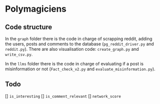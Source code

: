 # Polymagiciens

## Code structure

In the `graph` folder there is the code in charge of scrapping reddit, adding the users, posts and comments to the database (`pg_reddit_driver.py` and `reddit.py`). There are also visualisation code: `create_graph.py` and `write_csv.py`.

In the `llms` folder there is the code in charge of evaluating if a post is misinformation or not (`Fact_check_v2.py` and `evaluate_misinformation.py`).

## Todo

[] `is_interesting`
[] `is_comment_relevant`
[] `network_score`
